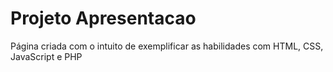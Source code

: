 # Projeto Apresentacao
 Página criada com o intuito de exemplificar as habilidades com HTML, CSS, JavaScript e PHP
